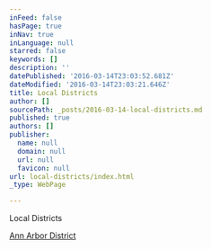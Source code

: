 ```yaml
---
inFeed: false
hasPage: true
inNav: true
inLanguage: null
starred: false
keywords: []
description: ''
datePublished: '2016-03-14T23:03:52.681Z'
dateModified: '2016-03-14T23:03:21.646Z'
title: Local Districts
author: []
sourcePath: _posts/2016-03-14-local-districts.md
published: true
authors: []
publisher:
  name: null
  domain: null
  url: null
  favicon: null
url: local-districts/index.html
_type: WebPage

---
```

Local Districts

[Ann Arbor District][0]

[0]: null